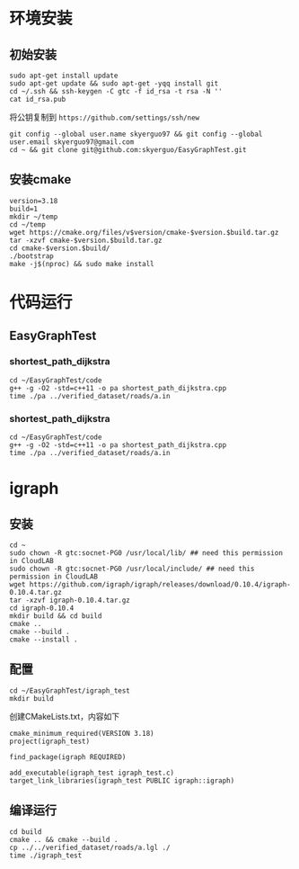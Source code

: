 # 环境安装

## 初始安装

```
sudo apt-get install update
sudo apt-get update && sudo apt-get -yqq install git
cd ~/.ssh && ssh-keygen -C gtc -f id_rsa -t rsa -N ''
cat id_rsa.pub
```

将公钥复制到 `https://github.com/settings/ssh/new`

```
git config --global user.name skyerguo97 && git config --global user.email skyerguo97@gmail.com
cd ~ && git clone git@github.com:skyerguo/EasyGraphTest.git
```

## 安装cmake

```
version=3.18
build=1
mkdir ~/temp
cd ~/temp
wget https://cmake.org/files/v$version/cmake-$version.$build.tar.gz
tar -xzvf cmake-$version.$build.tar.gz
cd cmake-$version.$build/
./bootstrap
make -j$(nproc) && sudo make install
```

# 代码运行

## EasyGraphTest

### shortest_path_dijkstra

```
cd ~/EasyGraphTest/code
g++ -g -O2 -std=c++11 -o pa shortest_path_dijkstra.cpp
time ./pa ../verified_dataset/roads/a.in
```

### shortest_path_dijkstra

```
cd ~/EasyGraphTest/code
g++ -g -O2 -std=c++11 -o pa shortest_path_dijkstra.cpp
time ./pa ../verified_dataset/roads/a.in
```



# igraph

## 安装

```
cd ~
sudo chown -R gtc:socnet-PG0 /usr/local/lib/ ## need this permission in CloudLAB
sudo chown -R gtc:socnet-PG0 /usr/local/include/ ## need this permission in CloudLAB
wget https://github.com/igraph/igraph/releases/download/0.10.4/igraph-0.10.4.tar.gz
tar -xzvf igraph-0.10.4.tar.gz
cd igraph-0.10.4
mkdir build && cd build
cmake ..
cmake --build .
cmake --install .
```

## 配置
```
cd ~/EasyGraphTest/igraph_test
mkdir build
```

创建CMakeLists.txt，内容如下
```
cmake_minimum_required(VERSION 3.18)
project(igraph_test)

find_package(igraph REQUIRED)

add_executable(igraph_test igraph_test.c)
target_link_libraries(igraph_test PUBLIC igraph::igraph)
```

## 编译运行

```
cd build
cmake .. && cmake --build .
cp ../../verified_dataset/roads/a.lgl ./
time ./igraph_test
```